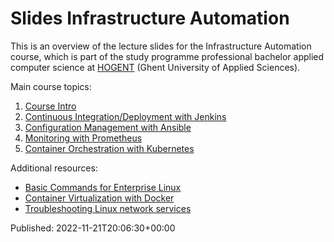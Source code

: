 # Slides Infrastructure Automation

This is an overview of the lecture slides for the Infrastructure Automation course, which is part of the study programme professional bachelor applied computer science at [HOGENT](https://www.hogent.be/) (Ghent University of Applied Sciences).

Main course topics:

1. [Course Intro](00-infra-intro.html)
2. [Continuous Integration/Deployment with Jenkins](01-ci-cd-jenkins.html)
3. [Configuration Management with Ansible](02-config-mgmt.html)
4. [Monitoring with Prometheus](03-monitoring.html)
5. [Container Orchestration with Kubernetes](04-kubernetes.html)

Additional resources:

- [Basic Commands for Enterprise Linux](91-basic-commands-el8.html)
- [Container Virtualization with Docker](92-containers.html)
- [Troubleshooting Linux network services](93-troubleshooting.html)

Published: 2022-11-21T20:06:30+00:00
